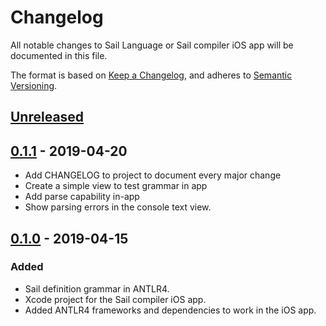 # Changelog
All notable changes to Sail Language or Sail compiler iOS app will be documented in this file.

The format is based on [Keep a Changelog](https://keepachangelog.com/),
and adheres to [Semantic Versioning](https://semver.org/spec/v2.0.0.html).

## [Unreleased]

## [0.1.1] - 2019-04-20
- Add CHANGELOG to project to document every major change
- Create a simple view to test grammar in app
- Add parse capability in-app
- Show parsing errors in the console text view.

## [0.1.0] - 2019-04-15
### Added
- Sail definition grammar in ANTLR4.
- Xcode project for the Sail compiler iOS app.
- Added ANTLR4 frameworks and dependencies to work in the iOS app.

[Unreleased]: https://github.com/geraosio/Sail/compare/v0.1.1...HEAD
[0.1.1]: https://github.com/geraosio/Sail/compare/v0.1.0...v0.1.1
[0.1.0]: https://github.com/geraosio/Sail/releases/tag/v0.1.0
